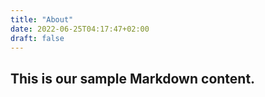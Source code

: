 ```yaml
---
title: "About"
date: 2022-06-25T04:17:47+02:00
draft: false
---
```


## This is our sample Markdown content.
